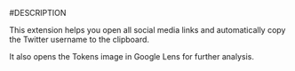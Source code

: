 #DESCRIPTION

This extension helps you open all social media links and automatically copy the Twitter username to the clipboard.

It also opens the Tokens image in Google Lens for further analysis.
